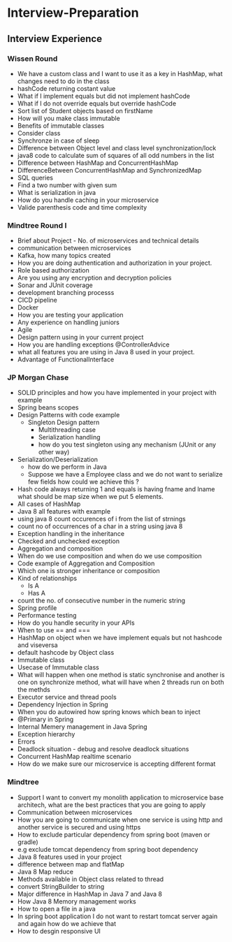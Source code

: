 # Interview-Preparation
## Interview Experience
### Wissen Round
- We have a custom class and I want to use it as a key in HashMap, what changes need to do in the class
- hashCode returning costant value
- What if I implement equals but did not implement hashCode
- What if I do not override equals but override hashCode
- Sort list of Student objects based on firstName
- How will you make class immutable
- Benefits of immutable classes
- Consider class 
- Synchronze in case of sleep
- Difference between Object level and class level synchronization/lock
- java8 code to calculate sum of squares of all odd numbers in the list
- Difference between HashMap and ConcurrentHashMap
- DifferenceBetween ConcurrentHashMap and SynchronizedMap
- SQL queries
- Find a two number with given sum
- What is serialization in java
- How do you handle caching in your microservice
- Valide parenthesis code and time complexity
### Mindtree Round I
- Brief about Project - No. of microservices and technical details
- communication between microservices
- Kafka, how many topics created
- How you are doing authentication and authorization in your project.
- Role based authorization
- Are you using any encryption and decryption policies
- Sonar and JUnit coverage
- development branching processs
- CICD pipeline
- Docker
- How you are testing your application
- Any experience on handling juniors
- Agile
- Design pattern using in your current project
- How you are handling exceptions @ControllerAdvice
- what all features you are using in Java 8 used in your project.
- Advantage of FunctionalInterface
### JP Morgan Chase
- SOLID principles and how you have implemented in your project with example
- Spring beans scopes
- Design Patterns with code example
	- Singleton Design pattern
		- Multithreading case
		- Serialization handling
		- how do you test singleton using any mechanism (JUnit or any other way)
- Serialization/Deserialization 
	- how do we perform in Java
	- Suppose we have a Employee class and we do not want to serialize few fields how could we achieve this ?
- Hash code always returning 1 and equals is having fname and lname what should be map size when we put 5 elements. 
- All cases of HashMap
- Java 8 all features with example
- using java 8 count occurences of i from the list of strnings
- count no of occurrences of a char in a string using java 8
- Exception handling in the inheritance
- Checked and unchecked exception
- Aggregation and composition
- When do we use composition and when do we use composition
- Code example of Aggregation and Composition
- Which one is stronger inheritance or composition
- Kind of relationships
	- Is A
	- Has A
- count the no. of consecutive number in the numeric string
- Spring profile
- Performance testing
- How do you handle security in your APIs
- When to use == and ===
- HashMap on object when we have implement equals but not hashcode and viseversa
- default hashcode by Object class
- Immutable class
- Usecase of Immutable class
- What will happen when one method is static synchronise and another is one on synchronize method, what will have when 2 threads run on both the methds
- Executor service and thread pools
- Dependency Injection in Spring
- When you do autowired how spring knows which bean to inject
- @Primary in Spring
- Internal Memery management in Java Spring
- Exception hierarchy
- Errors
- Deadlock situation - debug and resolve deadlock situations
- Concurrent HashMap realtime scenario
- How do we make sure our microservice is accepting different format
### Mindtree
- Support I want to convert my monolith application to microservice base architech, what are the best practices that you are going to apply
- Communication between microservices
- How you are going to communicate when one service is using http and another service is secured and using https
- How to exclude particular dependency from spring boot (maven or gradle)
- e.g exclude tomcat dependency from spring boot dependency
- Java 8 features used in your project
- difference between map and flatMap
- Java 8 Map reduce
- Methods available in Object class related to thread
- convert StringBuilder to string
- Major difference in HashMap in Java 7 and Java 8
- How Java 8 Memory management works
- How to open a file in a java
- In spring boot application I do not want to restart tomcat server again and again how do we achieve that
- How to desgin responsive UI 
